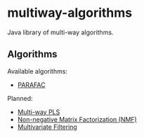 # multiway-algorithms

Java library of multi-way algorithms.


## Algorithms

Available algorithms:

* [PARAFAC](http://www.models.life.ku.dk/~rasmus/presentations/parafac_tutorial/paraf.htm)

Planned:

* [Multi-way PLS](http://www.models.life.ku.dk/~rasmus/presentations/Npls_sugar/npls.htm)
* [Non-negative Matrix Factorization (NMF)](https://www.csie.ntu.edu.tw/~cjlin/nmf/)
* [Multivariate Filtering](http://wiki.eigenvector.com/index.php?title=Advanced_Preprocessing:_Multivariate_Filtering)
